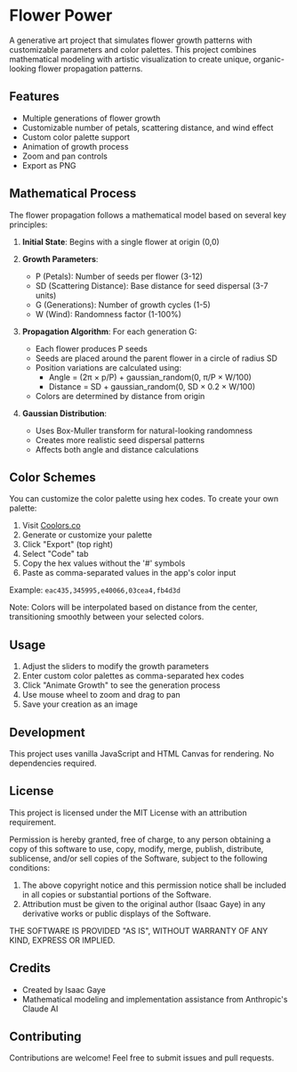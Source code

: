# Flower Power

A generative art project that simulates flower growth patterns with customizable parameters and color palettes. This project combines mathematical modeling with artistic visualization to create unique, organic-looking flower propagation patterns.

## Features
- Multiple generations of flower growth
- Customizable number of petals, scattering distance, and wind effect
- Custom color palette support
- Animation of growth process
- Zoom and pan controls
- Export as PNG

## Mathematical Process
The flower propagation follows a mathematical model based on several key principles:

1. **Initial State**: Begins with a single flower at origin (0,0)

2. **Growth Parameters**:
   - P (Petals): Number of seeds per flower (3-12)
   - SD (Scattering Distance): Base distance for seed dispersal (3-7 units)
   - G (Generations): Number of growth cycles (1-5)
   - W (Wind): Randomness factor (1-100%)

3. **Propagation Algorithm**:
   For each generation G:
   - Each flower produces P seeds
   - Seeds are placed around the parent flower in a circle of radius SD
   - Position variations are calculated using:
     - Angle = (2π × p/P) + gaussian_random(0, π/P × W/100)
     - Distance = SD + gaussian_random(0, SD × 0.2 × W/100)
   - Colors are determined by distance from origin

4. **Gaussian Distribution**:
   - Uses Box-Muller transform for natural-looking randomness
   - Creates more realistic seed dispersal patterns
   - Affects both angle and distance calculations

## Color Schemes
You can customize the color palette using hex codes. To create your own palette:

1. Visit [Coolors.co](https://coolors.co)
2. Generate or customize your palette
3. Click "Export" (top right)
4. Select "Code" tab
5. Copy the hex values without the '#' symbols
6. Paste as comma-separated values in the app's color input
   
Example: `eac435,345995,e40066,03cea4,fb4d3d`

Note: Colors will be interpolated based on distance from the center, transitioning smoothly between your selected colors.

## Usage
1. Adjust the sliders to modify the growth parameters
2. Enter custom color palettes as comma-separated hex codes
3. Click "Animate Growth" to see the generation process
4. Use mouse wheel to zoom and drag to pan
5. Save your creation as an image

## Development
This project uses vanilla JavaScript and HTML Canvas for rendering. No dependencies required.

## License
This project is licensed under the MIT License with an attribution requirement.

Permission is hereby granted, free of charge, to any person obtaining a copy of this software to use, copy, modify, merge, publish, distribute, sublicense, and/or sell copies of the Software, subject to the following conditions:

1. The above copyright notice and this permission notice shall be included in all copies or substantial portions of the Software.
2. Attribution must be given to the original author (Isaac Gaye) in any derivative works or public displays of the Software.

THE SOFTWARE IS PROVIDED "AS IS", WITHOUT WARRANTY OF ANY KIND, EXPRESS OR IMPLIED.

## Credits
- Created by Isaac Gaye
- Mathematical modeling and implementation assistance from Anthropic's Claude AI

## Contributing
Contributions are welcome! Feel free to submit issues and pull requests.